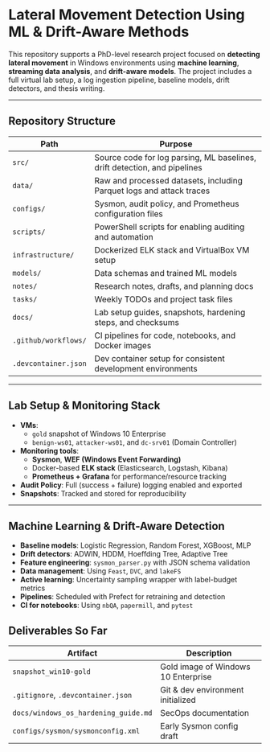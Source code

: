 # Lateral Movement Detection Using ML & Drift-Aware Methods

This repository supports a PhD-level research project focused on **detecting lateral movement** in Windows environments using **machine learning**, **streaming data analysis**, and **drift-aware models**. The project includes a full virtual lab setup, a log ingestion pipeline, baseline models, drift detectors, and thesis writing.

---

## Repository Structure

| Path                      | Purpose |
|---------------------------|---------|
| `src/`                    | Source code for log parsing, ML baselines, drift detection, and pipelines |
| `data/`                   | Raw and processed datasets, including Parquet logs and attack traces |
| `configs/`                | Sysmon, audit policy, and Prometheus configuration files |
| `scripts/`                | PowerShell scripts for enabling auditing and automation |
| `infrastructure/`         | Dockerized ELK stack and VirtualBox VM setup |
| `models/`                 | Data schemas and trained ML models |
| `notes/`                  | Research notes, drafts, and planning docs |
| `tasks/`                  | Weekly TODOs and project task files |
| `docs/`                   | Lab setup guides, snapshots, hardening steps, and checksums |
| `.github/workflows/`      | CI pipelines for code, notebooks, and Docker images |
| `.devcontainer.json`      | Dev container setup for consistent development environments |

---

## Lab Setup & Monitoring Stack

- **VMs**:
  - `gold` snapshot of Windows 10 Enterprise
  - `benign-ws01`, `attacker-ws01`, and `dc-srv01` (Domain Controller)
- **Monitoring tools**:
  - **Sysmon**, **WEF (Windows Event Forwarding)**
  - Docker-based **ELK stack** (Elasticsearch, Logstash, Kibana)
  - **Prometheus + Grafana** for performance/resource tracking
- **Audit Policy**: Full (success + failure) logging enabled and exported
- **Snapshots**: Tracked and stored for reproducibility

---

## Machine Learning & Drift-Aware Detection

- **Baseline models**: Logistic Regression, Random Forest, XGBoost, MLP
- **Drift detectors**: ADWIN, HDDM, Hoeffding Tree, Adaptive Tree
- **Feature engineering**: `sysmon_parser.py` with JSON schema validation
- **Data management**: Using `Feast`, `DVC`, and `lakeFS`
- **Active learning**: Uncertainty sampling wrapper with label-budget metrics
- **Pipelines**: Scheduled with Prefect for retraining and detection
- **CI for notebooks**: Using `nbQA`, `papermill`, and `pytest`


## Deliverables So Far

| Artifact | Description |
|----------|-------------|
| `snapshot_win10-gold` | Gold image of Windows 10 Enterprise |
| `.gitignore`, `.devcontainer.json` | Git & dev environment initialized |
| `docs/windows_os_hardening_guide.md` | SecOps documentation |
| `configs/sysmon/sysmonconfig.xml` | Early Sysmon config draft |
